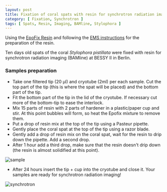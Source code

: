 ```yaml
---
layout: post
title: Fixation of coral spats with resin for synchrotron radiation imaging (BAMline)
category: [ Fixation, Synchrotron ]
tags: [ Spats, Resin, Imaging, BAMline, Stylophora ]
---
```


Using the [EpoFix Resin](https://www.agarscientific.com/fr/epofix?___store=france&___from_store=default) and following the [EMS instructions](https://www.emsdiasum.com/microscopy/technical/datasheet/1232.aspx) for the preparation of the resin.

Ten days old spats of the coral _Stylophora pistillata_ were fixed with resin for synchrotron radiation imaging (BAMline) at BESSY II in Berlin.

### Samples preparation

- Take one filtered tip (20 µl) and cryotube (2ml) per each sample. Cut the top part of the tip (this is where the spat will be placed) and the bottom part of the tip.
- Fit the bottom part of the tip in the lid of the cryotube. If necessary cut more of the bottom-tip to ease the interlock.
- Mix 15 parts of resin with 2 parts of hardener in a plastic/paper cup and stir. At this point bubbles will form, so heat the Epofix mixture to remove them.
- Put a drop of resin mix at the top of the tip using a Pasteur pipette.  
- Gently place the coral spat at the top of the tip using a razor blade.
- Gently add a drop of resin mix on the coral spat, wait for the resin to drip down the pipette. Add a second drop.
- After 1 hour add a third drop, make sure that the resin doesn't drip down (the resin is almost solidified at this point). 

![sample]({{site.baseurl}}/images/sample_on_tip.jpg "sample")

- After 24 hours insert the tip + cup into the cryotube and close it. Your samples are ready for synchrotron radiation imaging!

![synchrotron]({{site.baseurl}}/images/synchrotron.jpg "synchrotron")


